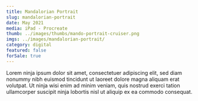 ```yaml
---
title: Mandalorian Portrait
slug: mandalorian-portrait
date: May 2021
media: iPad - Procreate
thumb: ../images/thumbs/mando-portrait-cruiser.png
imgs: ../images/mandalorian-portrait/
category: digital
featured: false
forSale: true
---
```


Lorem ninja ipsum dolor sit amet, consectetuer adipiscing elit, sed diam nonummy nibh euismod tincidunt ut laoreet dolore magna aliquam erat volutpat. Ut ninja wisi enim ad minim veniam, quis nostrud exerci tation ullamcorper suscipit ninja lobortis nisl ut aliquip ex ea commodo consequat.
